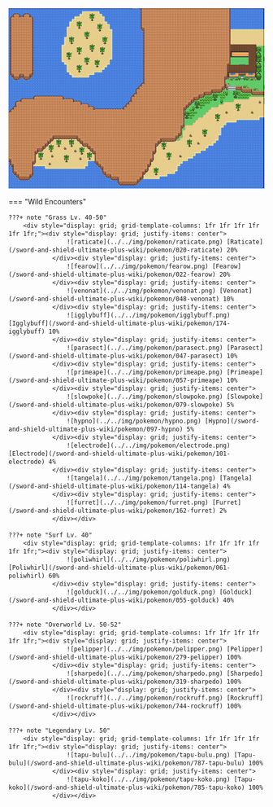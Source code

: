 <img src="../../img/routes/Isle Of Armor 1.png" alt="Isle Of Armor 1"/>

=== "Wild Encounters"


	???+ note "Grass Lv. 40-50"
		<div style="display: grid; grid-template-columns: 1fr 1fr 1fr 1fr 1fr 1fr;"><div style="display: grid; justify-items: center">
                    ![raticate](../../img/pokemon/raticate.png) [Raticate](/sword-and-shield-ultimate-plus-wiki/pokemon/020-raticate) 20%
                </div><div style="display: grid; justify-items: center">
                    ![fearow](../../img/pokemon/fearow.png) [Fearow](/sword-and-shield-ultimate-plus-wiki/pokemon/022-fearow) 20%
                </div><div style="display: grid; justify-items: center">
                    ![venonat](../../img/pokemon/venonat.png) [Venonat](/sword-and-shield-ultimate-plus-wiki/pokemon/048-venonat) 10%
                </div><div style="display: grid; justify-items: center">
                    ![igglybuff](../../img/pokemon/igglybuff.png) [Igglybuff](/sword-and-shield-ultimate-plus-wiki/pokemon/174-igglybuff) 10%
                </div><div style="display: grid; justify-items: center">
                    ![parasect](../../img/pokemon/parasect.png) [Parasect](/sword-and-shield-ultimate-plus-wiki/pokemon/047-parasect) 10%
                </div><div style="display: grid; justify-items: center">
                    ![primeape](../../img/pokemon/primeape.png) [Primeape](/sword-and-shield-ultimate-plus-wiki/pokemon/057-primeape) 10%
                </div><div style="display: grid; justify-items: center">
                    ![slowpoke](../../img/pokemon/slowpoke.png) [Slowpoke](/sword-and-shield-ultimate-plus-wiki/pokemon/079-slowpoke) 5%
                </div><div style="display: grid; justify-items: center">
                    ![hypno](../../img/pokemon/hypno.png) [Hypno](/sword-and-shield-ultimate-plus-wiki/pokemon/097-hypno) 5%
                </div><div style="display: grid; justify-items: center">
                    ![electrode](../../img/pokemon/electrode.png) [Electrode](/sword-and-shield-ultimate-plus-wiki/pokemon/101-electrode) 4%
                </div><div style="display: grid; justify-items: center">
                    ![tangela](../../img/pokemon/tangela.png) [Tangela](/sword-and-shield-ultimate-plus-wiki/pokemon/114-tangela) 4%
                </div><div style="display: grid; justify-items: center">
                    ![furret](../../img/pokemon/furret.png) [Furret](/sword-and-shield-ultimate-plus-wiki/pokemon/162-furret) 2%
                </div></div>

	???+ note "Surf Lv. 40"
		<div style="display: grid; grid-template-columns: 1fr 1fr 1fr 1fr 1fr 1fr;"><div style="display: grid; justify-items: center">
                    ![poliwhirl](../../img/pokemon/poliwhirl.png) [Poliwhirl](/sword-and-shield-ultimate-plus-wiki/pokemon/061-poliwhirl) 60%
                </div><div style="display: grid; justify-items: center">
                    ![golduck](../../img/pokemon/golduck.png) [Golduck](/sword-and-shield-ultimate-plus-wiki/pokemon/055-golduck) 40%
                </div></div>

	???+ note "Overworld Lv. 50-52"
		<div style="display: grid; grid-template-columns: 1fr 1fr 1fr 1fr 1fr 1fr;"><div style="display: grid; justify-items: center">
                    ![pelipper](../../img/pokemon/pelipper.png) [Pelipper](/sword-and-shield-ultimate-plus-wiki/pokemon/279-pelipper) 100%
                </div><div style="display: grid; justify-items: center">
                    ![sharpedo](../../img/pokemon/sharpedo.png) [Sharpedo](/sword-and-shield-ultimate-plus-wiki/pokemon/319-sharpedo) 100%
                </div><div style="display: grid; justify-items: center">
                    ![rockruff](../../img/pokemon/rockruff.png) [Rockruff](/sword-and-shield-ultimate-plus-wiki/pokemon/744-rockruff) 100%
                </div></div>

	???+ note "Legendary Lv. 50"
		<div style="display: grid; grid-template-columns: 1fr 1fr 1fr 1fr 1fr 1fr;"><div style="display: grid; justify-items: center">
                    ![tapu-bulu](../../img/pokemon/tapu-bulu.png) [Tapu-bulu](/sword-and-shield-ultimate-plus-wiki/pokemon/787-tapu-bulu) 100%
                </div><div style="display: grid; justify-items: center">
                    ![tapu-koko](../../img/pokemon/tapu-koko.png) [Tapu-koko](/sword-and-shield-ultimate-plus-wiki/pokemon/785-tapu-koko) 100%
                </div></div>



